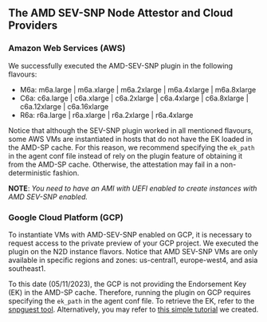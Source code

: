 ## The AMD SEV-SNP Node Attestor and Cloud Providers

### Amazon Web Services (AWS)

We successfully executed the AMD-SEV-SNP plugin in the following flavours: 

* M6a: m6a.large | m6a.xlarge | m6a.2xlarge | m6a.4xlarge | m6a.8xlarge
* C6a: c6a.large | c6a.xlarge | c6a.2xlarge | c6a.4xlarge | c6a.8xlarge | c6a.12xlarge | c6a.16xlarge
* R6a: r6a.large | r6a.xlarge | r6a.2xlarge | r6a.4xlarge

Notice that although the SEV-SNP plugin worked in all mentioned flavours, some AWS VMs are instantiated in hosts that do not have the EK loaded in the AMD-SP cache. For this reason, we recommend specifying the `ek_path` in the agent conf file instead of rely on the plugin feature of obtaining it from the AMD-SP cache. Otherwise, the attestation may fail in a non-deterministic fashion.

**NOTE**: _You need to have an AMI with UEFI enabled to create instances with AMD SEV-SNP enabled._

### Google Cloud Platform (GCP)

To instantiate VMs with AMD-SEV-SNP enabled on GCP, it is necessary to request access to the private preview of your GCP project. We executed the plugin on the N2D instance flavors. Notice that AMD SEV-SNP VMs are only available in specific regions and zones: us-central1, europe-west4, and asia southeast1.

To this date (05/11/2023), the GCP is not providing the Endorsement Key (EK) in the AMD-SP cache. Therefore, running the plugin on GCP requires specifying the `ek_path` in the agent conf file. To retrieve the EK, refer to the [snpguest tool](https://github.com/virtee/snpguest#). Alternatively, you may refer to [this simple tutorial](snpguest.md) we created.
